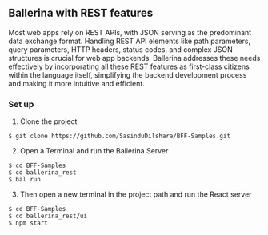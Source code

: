 ## Ballerina with REST features

Most web apps rely on REST APIs, with JSON serving as the predominant data exchange format. Handling REST API elements like path parameters, query parameters, HTTP headers, status codes, and complex JSON structures is crucial for web app backends. Ballerina addresses these needs effectively by incorporating all these REST features as first-class citizens within the language itself, simplifying the backend development process and making it more intuitive and efficient.

### Set up

1. Clone the project

```
$ git clone https://github.com/SasinduDilshara/BFF-Samples.git
```

2. Open a Terminal and run the Ballerina Server

```
$ cd BFF-Samples
$ cd ballerina_rest
$ bal run
```

3. Then open a new terminal in the project path and run the React server

```
$ cd BFF-Samples
$ cd ballerina_rest/ui
$ npm start
```
